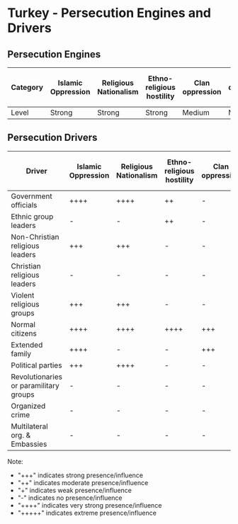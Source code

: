 # Turkey - Persecution Engines and Drivers

## Persecution Engines

| Category | Islamic Oppression | Religious Nationalism | Ethno-religious hostility | Clan oppression | Christian denominational oppression | Communist and post-Communist oppression | Secular intolerance | Dictatorial paranoia | Organized corruption and crime |
|----------|-------------------|----------------------|---------------------------|-----------------|-------------------------------------|------------------------------------------|---------------------|---------------------|------------------------------|
| Level | Strong | Strong | Strong | Medium | Not at all | Not at all | Not at all | Strong | Not at all |

## Persecution Drivers

| Driver | Islamic Oppression | Religious Nationalism | Ethno-religious hostility | Clan oppression | Christian denominational oppression | Communist and post-Communist oppression | Secular intolerance | Dictatorial paranoia | Organized corruption and crime |
|--------|-------------------|----------------------|---------------------------|-----------------|-------------------------------------|------------------------------------------|---------------------|---------------------|------------------------------|
| Government officials | ++++ | ++++ | ++ | - | - | - | - | ++++ | - |
| Ethnic group leaders | - | - | ++ | - | - | - | - | - | - |
| Non-Christian religious leaders | +++ | +++ | - | - | - | - | - | - | - |
| Christian religious leaders | - | - | - | - | - | - | - | - | - |
| Violent religious groups | +++ | +++ | - | - | - | - | - | - | - |
| Normal citizens | ++++ | ++++ | ++++ | +++ | - | - | - | - | - |
| Extended family | ++++ | - | - | +++ | - | - | - | - | - |
| Political parties | +++ | ++++ | - | - | - | - | - | - | - |
| Revolutionaries or paramilitary groups | - | - | - | - | - | - | - | - | - |
| Organized crime | - | - | - | - | - | - | - | - | - |
| Multilateral org. & Embassies | - | - | - | - | - | - | - | - | - |

Note: 
- "+++" indicates strong presence/influence
- "++" indicates moderate presence/influence
- "+" indicates weak presence/influence
- "-" indicates no presence/influence
- "++++" indicates very strong presence/influence
- "+++++" indicates extreme presence/influence